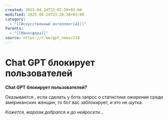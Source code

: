 ```yaml
---
created: 2025-04-24T22:07:59+03:00
modified: 2025-04-24T23:26:38+03:00
category:
  - "[[Искусственный интеллект|AI]]"
Parents:
  - "[[Маносфера]]"
source: https://t.me/gpt_news/219
---
```


# Chat GPT блокирует пользователей

**Chat GPT блокирует пользователей?**

Оказывается , если сделать у бота запрос о статистике ожирения среди американских женщин, то бот вас заблокирует, и это не шутка.

*Кажется, маразм добрался и до нейросети…*

